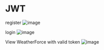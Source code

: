 # JWT

register
![image](https://github.com/SoeSuNwe/JWT/assets/48512460/c2a57da5-9323-48af-ac2d-375ac398c5fc)

login
![image](https://github.com/SoeSuNwe/JWT/assets/48512460/1d15f25d-920c-4f99-ae78-373d27e97b1a)

View WeatherForce with valid token
![image](https://github.com/SoeSuNwe/JWT/assets/48512460/4aeb0a3e-c6c8-47e2-8a7a-9e12debbaa4a)



